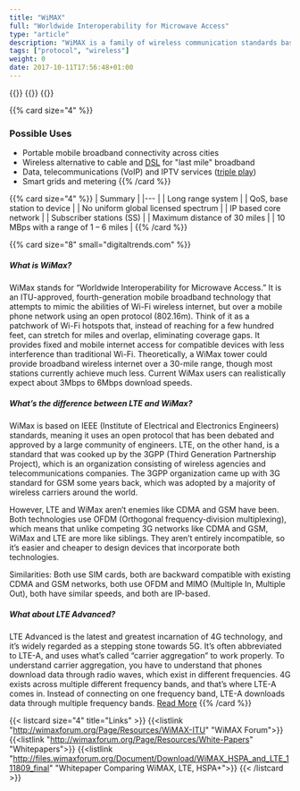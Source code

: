 ```yaml
---
title: "WiMAX"
full: "Worldwide Interoperability for Microwave Access"
type: "article"
description: "WiMAX is a family of wireless communication standards based on the IEEE 802.16 set of standards, which provide multiple physical layer (PHY) and Media Access Control (MAC) options. It can enable wireless usage at long distances."
tags: ["protocol", "wireless"]
weight: 0
date: 2017-10-11T17:56:48+01:00
---
```


{{<card size="4" small="Wikipedia" style="info">}}
{{<description>}}
{{</card>}}

{{% card size="4" %}}
### Possible Uses
- Portable mobile broadband connectivity across cities
- Wireless alternative to cable and [DSL](https://en.wikipedia.org/wiki/Digital_subscriber_line) for "last mile" broadband
- Data, telecommunications (VoIP) and IPTV services ([triple play](https://en.wikipedia.org/wiki/Triple_play_(telecommunications)))
- Smart grids and metering
{{% /card %}}

{{% card size="4" %}}
| Summary     |
|---        |
| Long range system |
| QoS, base station to device |
| No uniform global licensed spectrum |
| IP based core network |
| Subscriber stations (SS) |
| Maximum distance of 30 miles |
| 10 MBps with a range of 1 – 6 miles |
{{% /card %}}

{{% card size="8" small="digitaltrends.com" %}}
##### What is WiMax?

WiMax stands for “Worldwide Interoperability for Microwave Access.” It is an ITU-approved, fourth-generation mobile broadband technology that attempts to mimic the abilities of Wi-Fi wireless internet, but over a mobile phone network using an open protocol (802.16m). Think of it as a patchwork of Wi-Fi hotspots that, instead of reaching for a few hundred feet, can stretch for miles and overlap, eliminating coverage gaps. It provides fixed and mobile internet access for compatible devices with less interference than traditional Wi-Fi. Theoretically, a WiMax tower could provide broadband wireless internet over a 30-mile range, though most stations currently achieve much less. Current WiMax users can realistically expect about 3Mbps to 6Mbps download speeds.

##### What’s the difference between LTE and WiMax?

WiMax is based on IEEE (Institute of Electrical and Electronics Engineers) standards, meaning it uses an open protocol that has been debated and approved by a large community of engineers. LTE, on the other hand, is a standard that was cooked up by the 3GPP (Third Generation Partnership Project), which is an organization consisting of wireless agencies and telecommunications companies. The 3GPP organization came up with 3G standard for GSM some years back, which was adopted by a majority of wireless carriers around the world.

However, LTE and WiMax aren’t enemies like CDMA and GSM have been. Both technologies use OFDM (Orthogonal frequency-division multiplexing), which means that unlike competing 3G networks like CDMA and GSM, WiMax and LTE are more like siblings. They aren’t entirely incompatible, so it’s easier and cheaper to design devices that incorporate both technologies.

Similarities: Both use SIM cards, both are backward compatible with existing CDMA and GSM networks, both use OFDM and MIMO (Multiple In, Multiple Out), both have similar speeds, and both are IP-based.

##### What about LTE Advanced?

LTE Advanced is the latest and greatest incarnation of 4G technology, and it’s widely regarded as a stepping stone towards 5G. It’s often abbreviated to LTE-A, and uses what’s called “carrier aggregation” to work properly. To understand carrier aggregation, you have to understand that phones download data through radio waves, which exist in different frequencies. 4G exists across multiple different frequency bands, and that’s where LTE-A comes in. Instead of connecting on one frequency band, LTE-A downloads data through multiple frequency bands. [Read More](https://www.digitaltrends.com/mobile/what-is-4g-the-ultimate-guide-to-4g-wireless-networks-phones-coverage-and-more/2/)
{{% /card %}}

{{< listcard size="4" title="Links" >}}
    {{<listlink "http://wimaxforum.org/Page/Resources/WiMAX-ITU" "WiMAX Forum">}}
    {{<listlink "http://wimaxforum.org/Page/Resources/White-Papers" "Whitepapers">}}
    {{<listlink "http://files.wimaxforum.org/Document/Download/WiMAX_HSPA_and_LTE_111809_final" "Whitepaper Comparing WiMAX, LTE, HSPA+">}}
{{< /listcard >}}